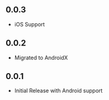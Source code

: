 ## 0.0.3

* iOS Support

## 0.0.2

* Migrated to AndroidX

## 0.0.1

* Initial Release with Android support
